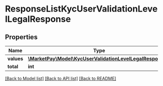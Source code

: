 # ResponseListKycUserValidationLevelLegalResponse

## Properties
Name | Type | Description | Notes
------------ | ------------- | ------------- | -------------
**values** | [**\MarketPay\Model\KycUserValidationLevelLegalResponse[]**](KycUserValidationLevelLegalResponse.md) |  | [optional] 
**total** | **int** |  | [optional] 

[[Back to Model list]](../README.md#documentation-for-models) [[Back to API list]](../README.md#documentation-for-api-endpoints) [[Back to README]](../README.md)


